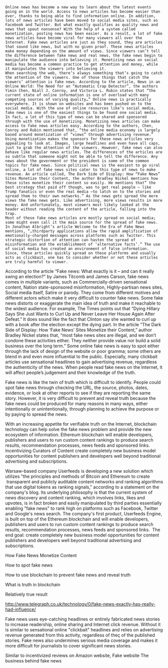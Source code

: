 
	Online news has become a new way to learn about the latest events going on in the world. Access to news articles has become easier than ever, thanks to being able to find information online. In addition, lots of news articles have been moved to social media sites, such as Facebook and Twitter. But what exactly qualifies as quality news and news that spout nonsense? With the help of a system called monetization, posting news has been easier. As a result, a lot of fake news articles have become viral for many viewers all over the Internet. Fake news articles are just as they sound, they are articles that sound like news, but with no given proof. These news articles make money depending on the amount of views. Since viewers can’t tell the difference between fake news and real news, the fake news begin to manipulate the audience into believing it. Monetizing news on social media has become a common practice to get attention and money, while it manipulates the viewers into believing it.
	When searching the web, there’s always something that’s going to catch the attention of the viewers. One of those things that catch the viewers’ attention is fake news. According to the article, News in an Online World: The Need for an “Automatic Crap Detector”, the authors Yimin Chen, Niall J. Conroy, and Victoria L. Rubin states that “the current state of online information is one of overload with many competing sources of varying quality…” Online news is practically everywhere. It is shown on websites and has been pushed on to the social media. With the use of online resources like’s social media, fake news is one of the easiest things to be found one social media. In fact, a lot of this type of news can be shared and sponsored through with the use of monetizing. Monetizing news articles can make access to fake news articles easy. According to the authors, Chen, Conroy and Rubin mentioned that, “the online media economy is largely based around monetization of “views” through advertising revenue.” Using monetization makes the sponsors for these news articles very appealing to look at. Images, large headlines and even have all caps, just to grab the attention of the viewers. However, fake news can also behave like regular news articles. The differences of the articles are so subtle that someone might not be able to tell the difference. Any news about the government or the president is some of the common topics for fake news. Since political news is the easiest to go viral online, a lot of fake news sites cater to this type of news to make revenue. An article called, The Dark Side of Display: How “Fake News” Sites Monetize their Content, the author Bradley Nickel mentions how these sites monetize their content so easily. He mentions that” the best strategy that paid off though, was to get real people – like Trump fanatics or even the real media –to latch on to the stories and spread them to their own networks.” As the news gets spread the more views the fake news gets. Like advertising, more views results in more money. And unfortunately, most viewers most likely looked at the header without reading the content of the article, falling into the trap. 
	Most of these fake news articles are mostly spread on social media; some might even call it the main source for the spread of fake news. In Jonathan Albright’s article Welcome to the Era of Fake News mentions, “…thirdparty applications allow the rapid amplification of emotionally-charged messages across platforms such as Twitter. This strategic distortion of attention can hasten the spread of misinformation and the establishment of ‘alternative facts’.” The use of social media has created an environment of false information. Since, these articles quickly spread on these platforms and usually acts as clickbait, one has to consider whether or not these articles are truly harmful to viewer. 

According to the article “Fake news: What exactly is it – and can it really swing an election?” by
James Titcomb and James Carson, fake news comes in multiple variants, such as Commercially-driven sensational content, Nation state-sponsored misinformation, Highly-partisan news sites, Social media itself, Satire or parody. They come from different motives and different actors which make it very difficult to counter fake news. Some fake news distorts or exaggerate the main idea of truth and make it reachable to the widest audience. For example, The Times points out that “Dying Hillary Says She Just Wants to Curl Up and Never Leave Her House Again After Defeat.” It does sound like the fact that Clinton say she wanted to curl up with a book after the election except the dying part. In the article “The Dark Side of Display: How ‘Fake News’ Sites Monetize their Content,” author Bradley Nickel states that, “most fake news sites are illegal, and we don’t condone these activities either. They neither provide value nor build a solid business over the long term.” Some online fake news is easy to spot either through the lack of design of the website or poor gramma; some others are blend in and even more influential to the public. Especially, many clickbait articles use sensational headlines to gain advertising revenue, regardless the authenticity of the news. When people read fake news on the Internet, it will affect people’s judgement and their knowledge of the truth. 

Fake news is like the twin of truth which is difficult to identify. People could spot fake news through checking the URL, the source, photos, dates, evidence, or look at other reports to see if they are reporting the same story. However, it is very difficult to prevent and reveal truth because the fake news could be produced for many reasons in many ways, either intentionally or unintentionally, through planning to achieve the purpose or by paying to spread the news. 

With an increasing appetite for verifiable truth on the Internet, blockchain technology can help solve the fake news problem and provide the new ecosystem of information. Ethereum blockchain will enable developers, publishers and users to run custom content rankings to produce search results, recommendation processes, news feeds and sponsored links. Incentivizing Curators of Content create completely new business model opportunities for content publishers and developers well beyond traditional advertising and subscriptions.



Warsaw-based company Userfeeds is developing a new solution which utilizes "the principles and methods of Bitcoin and Ethereum to create  transparent and publicly auditable content networks and ranking algorithms that use digital tokens as ranking signals," according to a statement on the company's blog.
Its underlying philosophy is that the current system of news discovery and content ranking, which involves links, likes and upvotes, is in fact broken and easily manipulated by third parties essentially enabling "fake news" to rank high on platforms such as Facebook, Twitter and Google's news search.
The company's first product, Userfeeds Engine, is built on top of the Ethereum blockchain and will enable developers, publishers and users to run custom content rankings to produce search results, recommendation processes, news feeds and sponsored links.  The end goal: create completely new business model opportunities for content publishers and developers well beyond traditional advertising and subscriptions.

How Fake News Monetize Content

How to spot fake news

How to use blockchain to prevent fake news and reveal truth

What is truth in blockchain

Relatively true result 


http://www.telegraph.co.uk/technology/0/fake-news-exactly-has-really-had-influence/



Fake news uses eye-catching headlines or entirely fabricated news stories to increase readership, online sharing and Internet click revenue. 
Without it is similar to sensational online "clickbait" headlines and relies on advertising revenue generated from this activity, regardless of theç of the published stories. Fake news also undermines serious media coverage and makes it more difficult for journalists to cover significant news stories.

Similar to incentivized reviews on Amazon website, 
Fake website
The business behind fake news

